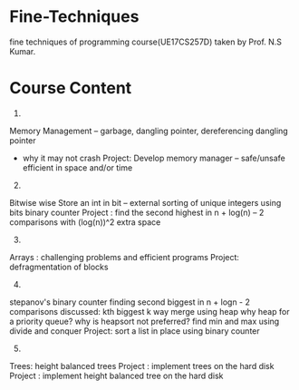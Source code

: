 # Fine-Techniques
fine techniques of programming 
course(UE17CS257D) taken by Prof. N.S Kumar.

# Course Content

1.
Memory Management – garbage, dangling pointer, dereferencing dangling pointer
- why it may not crash
Project: Develop memory manager – safe/unsafe efficient in space and/or time

2.
Bitwise wise
Store an int in bit – external sorting of unique integers using bits
binary counter
Project : find the second highest in n + log(n) – 2 comparisons with (log(n))^2 extra space

3.
Arrays : challenging problems and efficient programs
Project: defragmentation of blocks

4.
stepanov's binary counter
finding second biggest in n + logn - 2 comparisons
discussed:
kth biggest
k way merge using heap
why heap for a priority queue?
why is heapsort not preferred?
find min and max using divide and conquer
Project: sort a list in place using binary counter

5.
Trees: height balanced trees
Project : implement trees on the hard disk
Project : implement height balanced tree on the hard disk

